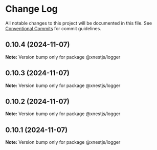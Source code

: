 # Change Log

All notable changes to this project will be documented in this file.
See [Conventional Commits](https://conventionalcommits.org) for commit guidelines.

## 0.10.4 (2024-11-07)

**Note:** Version bump only for package @xnestjs/logger





## 0.10.3 (2024-11-07)

**Note:** Version bump only for package @xnestjs/logger





## 0.10.2 (2024-11-07)

**Note:** Version bump only for package @xnestjs/logger





## 0.10.1 (2024-11-07)

**Note:** Version bump only for package @xnestjs/logger
